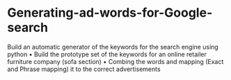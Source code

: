# Generating-ad-words-for-Google-search
Build an automatic generator of the keywords for the search engine using python
•	Build the prototype set of the keywords for an online retailer furniture company (sofa section)
•	Combing the words and mapping (Exact and Phrase mapping) it to the correct advertisements 

